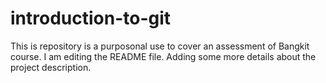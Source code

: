 # introduction-to-git
This is repository is a purposonal use to cover an assessment of Bangkit course.
I am editing the README file. Adding some more details about the project description.
